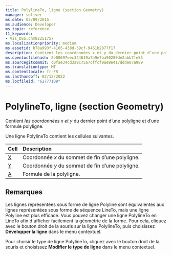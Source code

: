 ```yaml
---
title: PolylineTo, ligne (section Geometry)
manager: soliver
ms.date: 03/09/2015
ms.audience: Developer
ms.topic: reference
f1_keywords:
- Vis_DSS.chm82251757
ms.localizationpriority: medium
ms.assetid: b78a993f-4165-438d-39cf-9461b2877f17
description: Contient les coordonnées x et y du dernier point d’une polyligne et d’une formule polyligne.
ms.openlocfilehash: 2e00697eec344619a7b9e7ba90280de2abb7fe55
ms.sourcegitcommit: c0fae34cd3a9c75a7cffcf9ae8e417ddde07a989
ms.translationtype: MT
ms.contentlocale: fr-FR
ms.lasthandoff: 02/12/2022
ms.locfileid: "62777109"
---
```

# <a name="polylineto-row-geometry-section"></a>PolylineTo, ligne (section Geometry)

Contient  *les coordonnées*  *x et y*  du dernier point d’une polyligne et d’une formule polyligne. 
  
Une ligne PolylineTo contient les cellules suivantes.
  
|**Cell**|**Description**|
|:-----|:-----|
|[X](x-cell-geometry-section.md) <br/> |Coordonnée *x*  du sommet de fin d’une polyligne. |
|[Y](y-cell-geometry-section.md) <br/> |Coordonnée *y*  du sommet de fin d’une polyligne. |
|[A](a-cell-geometry-section.md) <br/> |Formule de la polyligne. |
   
## <a name="remarks"></a>Remarques

Les lignes représentées sous forme de ligne Polyline sont équivalentes aux lignes représentées sous forme de séquence LineTo, mais une ligne Polyline est plus efficace. Vous pouvez changer une ligne PolylineTo en LineTo afin d'afficher facilement la géométrie de la forme. Pour cela, cliquez avec le bouton droit de la souris sur la ligne PolylineTo, puis choisissez **Développer la ligne** dans le menu contextuel. 
  
Pour choisir le type de ligne PolylineTo, cliquez avec le bouton droit de la souris et choisissez **Modifier le type de ligne** dans le menu contextuel. 
  

